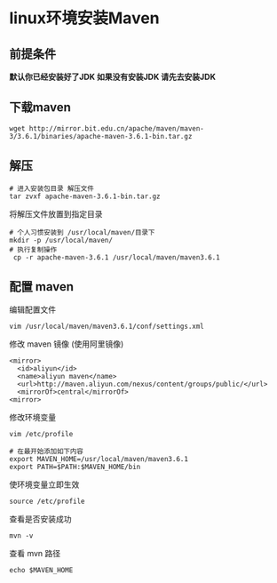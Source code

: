 # linux环境安装Maven

## 前提条件

**默认你已经安装好了JDK 如果没有安装JDK  请先去安装JDK**

## 下载maven

```
wget http://mirror.bit.edu.cn/apache/maven/maven-3/3.6.1/binaries/apache-maven-3.6.1-bin.tar.gz
```
## 解压
```
# 进入安装包目录 解压文件
tar zvxf apache-maven-3.6.1-bin.tar.gz
```
将解压文件放置到指定目录 
```
# 个人习惯安装到 /usr/local/maven/目录下
mkdir -p /usr/local/maven/
# 执行复制操作
 cp -r apache-maven-3.6.1 /usr/local/maven/maven3.6.1
```
## 配置 maven
编辑配置文件
```
vim /usr/local/maven/maven3.6.1/conf/settings.xml
```
修改 maven 镜像 (使用阿里镜像)
```
<mirror>
  <id>aliyun</id>
  <name>aliyun maven</name>
  <url>http://maven.aliyun.com/nexus/content/groups/public/</url>
  <mirrorOf>central</mirrorOf>
<mirror>
```
修改环境变量 
```
vim /etc/profile

# 在最开始添加如下内容
export MAVEN_HOME=/usr/local/maven/maven3.6.1
export PATH=$PATH:$MAVEN_HOME/bin
```

使环境变量立即生效

```
source /etc/profile
```

查看是否安装成功

```
mvn -v
```

查看 mvn 路径

```
echo $MAVEN_HOME
```


